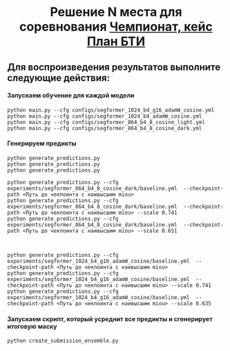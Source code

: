 
<h1 align="center">Решение N места для соревнования <a href="https://hacks-ai.ru/championships/758301">Чемпионат, кейс План БТИ</a> 

## Для воспроизведения результатов выполните следующие действия:

#### Запускаем обучение для каждой модели
```
python main.py --cfg configs/segformer_1024_b4_g16_adamW_cosine.yml
python main.py --cfg configs/segformer_1024_b4_adamW_cosine.yml
python main.py --cfg configs/segformer_864_b4_8_cosine_light.yml
python main.py --cfg configs/segformer_864_b4_8_cosine_dark.yml
```

#### Генерируем предикты

```
python generate_predictions.py 
python generate_predictions.py 
python generate_predictions.py 

python generate_predictions.py --cfg experiments/segformer_864_b4_8_cosine_dark/baseline.yml  --checkpoint-path <Путь до чекпоинта с наивысшим miou>
python generate_predictions.py --cfg experiments/segformer_864_b4_8_cosine_dark/baseline.yml  --checkpoint-path <Путь до чекпоинта с наивысшим miou> --scale 0.741
python generate_predictions.py --cfg experiments/segformer_864_b4_8_cosine_dark/baseline.yml  --checkpoint-path <Путь до чекпоинта с наивысшим miou> --scale 0.651



python generate_predictions.py --cfg experiments/segformer_1024_b4_g16_adamW_cosine/baseline.yml  --checkpoint-path <Путь до чекпоинта с наивысшим miou>
python generate_predictions.py --cfg experiments/segformer_1024_b4_g16_adamW_cosine/baseline.yml  --checkpoint-path <Путь до чекпоинта с наивысшим miou> --scale 0.741
python generate_predictions.py --cfg experiments/segformer_1024_b4_g16_adamW_cosine/baseline.yml  --checkpoint-path <Путь до чекпоинта с наивысшим miou> --scale 0.635
```

####
#### Запускаем скрипт, который усреднит все предикты и сгенерирует итоговую маску
```
python create_submission_ensemble.py
```
